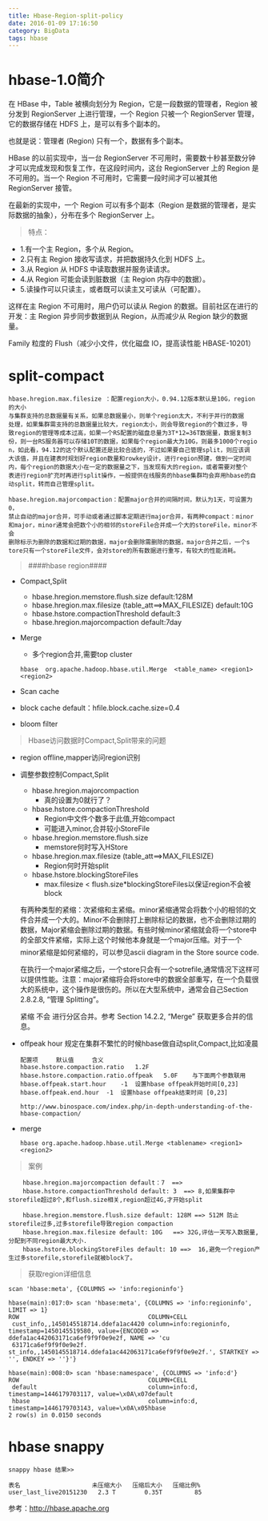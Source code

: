 ```yaml
---
title: Hbase-Region-split-policy
date: 2016-01-09 17:16:50
category: BigData
tags: hbase
---
```

# hbase-1.0简介
在 HBase 中，Table 被横向划分为 Region，它是一段数据的管理者，Region 被分发到 
RegionServer 上进行管理，一个 Region 只被一个 RegionServer 
管理，它的数据存储在 HDFS 上，是可以有多个副本的。

也就是说：管理者 (Region) 只有一个，数据有多个副本。

HBase 的以前实现中，当一台 RegionServer 
不可用时，需要数十秒甚至数分钟才可以完成发现和恢复工作，在这段时间内，这台 
RegionServer 上的 Region 是不可用的。当一个 Region 
不可用时，它需要一段时间才可以被其他 RegionServer 接管。

在最新的实现中，一个 Region 可以有多个副本（Region 
是数据的管理者，是实际数据的抽象），分布在多个 RegionServer 上。

> 特点：

- 1.有一个主 Region，多个从 Region。
- 2.只有主 Region 接收写请求，并把数据持久化到 HDFS 上。
- 3.从 Region 从 HDFS 中读取数据并服务读请求。
- 4.从 Region 可能会读到脏数据（主 Region 内存中的数据）。
- 5.读操作可以只读主，或者既可以读主又可读从（可配置）。

这样在主 Region 不可用时，用户仍可以读从 Region 
的数据。目前社区在进行的开发：主 Region 异步同步数据到从 Region，从而减少从 
Region 缺少的数据量。

Family 粒度的 Flush（减少小文件，优化磁盘 IO，提高读性能 HBASE-10201）

# split-compact
```
hbase.hregion.max.filesize ：配置region大小，0.94.12版本默认是10G，region的大小
与集群支持的总数据量有关系，如果总数据量小，则单个region太大，不利于并行的数据
处理，如果集群需支持的总数据量比较大，region太小，则会导致region的个数过多，导
致region的管理等成本过高，如果一个RS配置的磁盘总量为3T*12=36T数据量，数据复制3
份，则一台RS服务器可以存储10T的数据，如果每个region最大为10G，则最多1000个regio
n，如此看，94.12的这个默认配置还是比较合适的，不过如果要自己管理split，则应该调
大该值，并且在建表时规划好region数量和rowkey设计，进行region预建，做到一定时间
内，每个region的数据大小在一定的数据量之下，当发现有大的region，或者需要对整个
表进行region扩充时再进行split操作，一般提供在线服务的hbase集群均会弃用hbase的自
动split，转而自己管理split。

hbase.hregion.majorcompaction：配置major合并的间隔时间，默认为1天，可设置为0，
禁止自动的major合并，可手动或者通过脚本定期进行major合并，有两种compact：minor
和major，minor通常会把数个小的相邻的storeFile合并成一个大的storeFile，minor不会
删除标示为删除的数据和过期的数据，major会删除需删除的数据，major合并之后，一个s
tore只有一个storeFile文件，会对store的所有数据进行重写，有较大的性能消耗。
```


> ####hbase region####

 - Compact,Split
   - hbase.hregion.memstore.flush.size  default:128M
   - hbase.hregion.max.filesize (table_att==>MAX_FILESIZE) default:10G
   - hbase.hstore.compactionThreshold default:3
   - hbase.hregion.majorcompaction default:7day

 - Merge
    - 多个region合并,需要top cluster
    ```
    hbase  org.apache.hadoop.hbase.util.Merge  <table_name> <region1> <region2>
    ```

 - Scan cache
 - block cache  default：hfile.block.cache.size=0.4
 - bloom filter

> Hbase访问数据时Compact,Split带来的问题

 - region offline,mapper访问region识别
 - 调整参数控制Compact,Split
    - hbase.hregion.majorcompaction
        - 真的设置为0就行了？
    - hbase.hstore.compactionThreshold
        - Region中文件个数多于此值,开始compact
        - 可能进入minor,合并较小StoreFile
    - hbase.hregion.memstore.flush.size
        - memstore何时写入HStore
    - hbase.hregion.max.filesize (table_att==>MAX_FILESIZE)
        - Region何时开始split
    - hbase.hstore.blockingStoreFiles
        - max.filesize < flush.size*blockingStoreFiles以保证region不会被block
  
    有两种类型的紧缩：次紧缩和主紧缩。minor紧缩通常会将数个小的相邻的文件合并成一个大的。Minor不会删除打上删除标记的数据，也不会删除过期的数据，Major紧缩会删除过期的数据。有些时候minor紧缩就会将一个store中的全部文件紧缩，实际上这个时候他本身就是一个major压缩。对于一个minor紧缩是如何紧缩的，可以参见ascii diagram in the Store source code.

    在执行一个major紧缩之后，一个store只会有一个sotrefile,通常情况下这样可以提供性能。注意：major紧缩将会将store中的数据全部重写，在一个负载很大的系统中，这个操作是很伤的。所以在大型系统中，通常会自己Section 2.8.2.8, “管理 Splitting”。

    紧缩 不会 进行分区合并。参考 Section 14.2.2, “Merge” 获取更多合并的信息。

  - offpeak hour
    规定在集群不繁忙的时候hbase做自动split,Compact,比如凌晨

    ```
    配置项     默认值     含义
    hbase.hstore.compaction.ratio   1.2F    
    hbase.hstore.compaction.ratio.offpeak   5.0F    与下面两个参数联用
    hbase.offpeak.start.hour    -1  设置hbase offpeak开始时间[0,23]
    hbase.offpeak.end.hour  -1  设置hbase offpeak结束时间 [0,23]

    http://www.binospace.com/index.php/in-depth-understanding-of-the-hbase-compaction/
    ```

  - merge

    ``` 
    hbase org.apache.hadoop.hbase.util.Merge <tablename> <region1> <region2>
    ```

> 案例

```
    hbase.hregion.majorcompaction default：7  ==> 
    hbase.hstore.compactionThreshold default: 3  ==> 8,如果集群中storefile超过8个,和flush.size相关,region超过4G,才开始split
    
    hbase.hregion.memstore.flush.size default: 128M ==> 512M 防止storefile过多,过多storefile导致region compaction
    hbase.hregion.max.filesize default: 10G   ==> 32G,评估一天写入数据量,分配到不同region最大大小.
    hbase.hstore.blockingStoreFiles default: 10 ==>  16,避免一个region产生过多storefile,storefile就被block了。
```

> 获取region详细信息

```
scan 'hbase:meta', {COLUMNS => 'info:regioninfo'}
     
hbase(main):017:0> scan 'hbase:meta', {COLUMNS => 'info:regioninfo', LIMIT => 1}
ROW                                    COLUMN+CELL                                                                                                     
 cust_info,,1450145518714.ddefa1ac4420 column=info:regioninfo, timestamp=1450145519580, value={ENCODED => ddefa1ac442063171ca6ef9f9f0e9e2f, NAME => 'cu
 63171ca6ef9f9f0e9e2f.                 st_info,,1450145518714.ddefa1ac442063171ca6ef9f9f0e9e2f.', STARTKEY => '', ENDKEY => ''}'} 

hbase(main):008:0> scan 'hbase:namespace', {COLUMNS => 'info:d'}
ROW                                    COLUMN+CELL                                                                                                     
 default                               column=info:d, timestamp=1446179703117, value=\x0A\x07default                                                   
 hbase                                 column=info:d, timestamp=1446179703143, value=\x0A\x05hbase                                                     
2 row(s) in 0.0150 seconds
```

# hbase snappy
```
snappy hbase 结果>>

表名                    未压缩大小   压缩后大小   压缩比例%
user_last_live20151230   2.3 T        0.35T         85
```

参考：http://hbase.apache.org

